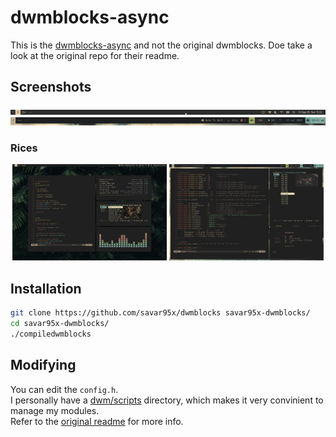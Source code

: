 # dwmblocks-async
This is the [dwmblocks-async](https://github.com/UtkarshVerma/dwmblocks-async) and not the original dwmblocks. Doe take a look at the original repo for their readme.  

## Screenshots
<img src=.assets/bar1.png />
<img src=.assets/bar2.png />

### Rices
<div align=center>
<img width=49% src=.assets/1.png />
<img width=49% src=.assets/sky.png />
</div>

## Installation
```bash
git clone https://github.com/savar95x/dwmblocks savar95x-dwmblocks/
cd savar95x-dwmblocks/
./compiledwmblocks
```

## Modifying
You can edit the `config.h`.  
I personally have a [dwm/scripts](https://github.com/savar95x/dotfiles/tree/main/scripts/.config/dwm/scripts) directory, which makes it very convinient to manage my modules.  
Refer to the [original readme](https://github.com/UtkarshVerma/dwmblocks-async) for more info.  
